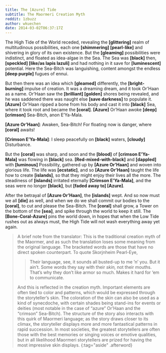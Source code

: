 ```yaml
---
title: The [Azure] Tide
subtitle: The Maormeri Creation Myth
reddit: 1zbuzz
author: wkuechen
date: 2014-03-02T06:37:17Z
---
```


The High Tide of the World receded, revealing the **\[glittering\]** realm of
multitudinous possibilities, each one **\[shimmering\] \[pearl-like\]** and
shivering in glory of its own existence. But the **\[gleaming\]** possibilities
were indistinct, and floated as idea-algae in the Sea. The Sea was **\[black\]**
then, **\[speckled\] \[like/as lapis lazuli\]** and had nothing in it save for
**\[luminescent\]** potential. Here the Sea-Bitch was languishing, content
amongst the endless **\[deep purple\]** fugues of ennui.

But then there was an idea which **\[gleamed\]** differently, the
**\[bright-burning\]** impulse of creation. It was a dreaming dream, and it took
Or’Haan as a name. Or’Haan saw the **\[brilliant\] \[golden\]** shores being
revealed, and he was saddened there was naught else **\[save darkness\]** to
populate it. **\[Azure\]** Or’Haan ripped a bone from his body and cast it into
**\[black\]** Sea, where it took root and became the **\[coral\]**.
**\[Azure\]** Or’Haan awoke **\[deep\] \[crimson\]** Sea-Bitch, anon E’Ya-Mala.

**\[Azure Or’Haan\]**: Awaken, Sea-Bitch! For floating now is danger, where
**\[coral\]** awaits!

**\[Crimson E’Ya-Mala\]**: I sleep peacefully on **\[black\]** waters,
**\[cloudy\]** Disturbance.

But the **\[coral\]** was sharp, and soon and the **\[blood\]** of **\[crimson
E’Ya-Mala\]** was flowing in **\[black\]** sea. **\[Red-mixed-with-black\]** and
**\[dappled\]** with **\[luminous\]** Possibility, gathered up by **\[Azure
Or’Haan\]** and woven into glorious life. The life was **\[ecstatic\]**, and so
**\[Azure Or’Haan\]** taught the life how to create **\[islands\]**, so that
they might enjoy their lives all the more. The steadiness of **\[islands\]**
irritated eternally **\[Crimson E’Ya-Mala\]**, and the seas were no longer
**\[black\]**, but **\[faded away to\] \[Azure\]**.

After the betrayal of **\[Azure Or’Haan\]**, the **\[islands\]** wept. And so
now must we all **\[die\]** as well, and when we do we shall commit our bodies
to the **\[coral\]**, to cut and please the Sea-Bitch. The **\[coral\]** shall
grow, a Tower on the bottom of the **\[sea\]**, and spike through the world to
keep it still. The **\[Bone-Coral-Azure\]** pins the world down, in hopes that
when the Low Tide rushes out as always must, the High Tide will not wash
everything away yet again.

> A brief note from the translator: This is the traditional creation myth of the
> Maormer, and as such the translation loses some meaning from the original
> language. The bracketed words are those that have no direct spoken
> counterpart. To quote Skorjnheim Pearl-Eye,
>
> > Their language, see, it sounds all busted-up to me ’n’ you. But it ain’t.
> > Some words they say with their _skin,_ not their mouths. That’s why they
> > don’t like armor so much. Makes it hard for ‘em to communicate.
>
> And this is reflected in the creation myth. Important elements are often tied
> to color and patterns, which would be expressed through the storyteller’s
> skin. The coloration of the skin can also be used as a kind of synecdoche,
> with certain shades being stand-ins for events or deities (most notable in the
> case of “azure” Or’Haan and the “crimson” Sea-Bitch). The structure of the
> story also interacts with this quirk of Maormeri language; as the story draws
> closer to its climax, the storyteller displays more and more fantastical
> patterns in rapid succession. In most societies, the greatest storytellers are
> often those with the best memories or singing voices or emotive qualities, but
> in all likelihood Maormeri storytellers are prized for having the most
> impressive skin displays.
{:tag="aside" .afterword}
